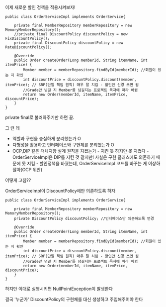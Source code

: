 이제 새로운 할인 정책을 적용시켜보자!

```
public class OrderServiceImpl implements OrderService{  
  
    private final MemberRepository memberRepository = new MemoryMemberRepository();  
    //private final DiscountPolicy discountPolicy = new FixDiscountPolicy();  
    private final DiscountPolicy discountPolicy = new RateDiscountPolicy();  
  
    @Override  
    public Order createOrder(Long memberId, String itemName, int itemPrice) {  
        Member member = memberRepository.findById(memberId); //회원이 있는 지 확인  
        int discountPrice = discountPolicy.discount(member, itemPrice); // SRP(단일 책임 원칙) 매우 잘 치킴 - 할인만 신경 쓰면 됨  
        //Grade만 넘길 지 Member를 넘길지는 프로젝트 목저에 따라 바뀜  
        return new Order(memberId, itemName, itemPrice, discountPrice);  
    }  
}
```

private final로 불러와주기만 하면 끝.

그 런 데

- 역할과 구현을 충실하게 분리했는가 O
- 다형성을 활용하고 인터페이스와 구현체를 분리했는가 O
- OCP,DIP 같은 객체지향 설계 원칙을 지켰는가 - 지킨 듯 하지만 못 지켰다
  \- OrderServiceImpl은 DIP를 지킨 것 같지만! 사실은 구현 클래스에도 의존하기 때문에 못 지킴 
  \- 할인정책을 바꿨는데, OrderServiceImpl 코드를 바꾸는 게 이상하잖아(OCP 위반)

어떻게 고침??

OrderServiceImpl이 DiscountPolicy에만 의존하도록 하자


```
public class OrderServiceImpl implements OrderService{  
  
    private final MemberRepository memberRepository = new MemoryMemberRepository();  
    private DiscountPolicy discountPolicy; //인터페이스만 의존하도록 변경  
  
    @Override  
    public Order createOrder(Long memberId, String itemName, int itemPrice) {  
        Member member = memberRepository.findById(memberId); //회원이 있는 지 확인  
        int discountPrice = discountPolicy.discount(member, itemPrice); // SRP(단일 책임 원칙) 매우 잘 치킴 - 할인만 신경 쓰면 됨  
        //Grade만 넘길 지 Member를 넘길지는 프로젝트 목저에 따라 바뀜  
        return new Order(memberId, itemName, itemPrice, discountPrice);  
    }  
}
```

하지만 이대로 실행시키면 NullPointException이 발생한다

결국 '누군가' DiscountPolicy의 구현체를 대신 생성하고 주입해주어야 한다
